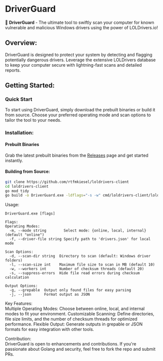 # DriverGuard

🚀 **DriverGuard** - The ultimate tool to swiftly scan your computer for known vulnerable and malicious Windows drivers using the power of LOLDrivers.io!

## Overview:

DriverGuard is designed to protect your system by detecting and flagging potentially dangerous drivers. Leverage the extensive LOLDrivers database to keep your computer secure with lightning-fast scans and detailed reports.

## Getting Started:

### Quick Start

To start using DriverGuard, simply download the prebuilt binaries or build it from source. Choose your preferred operating mode and scan options to tailor the tool to your needs.

### Installation:

#### Prebuilt Binaries

Grab the latest prebuilt binaries from the [Releases](https://github.com/rtfmkiesel/loldrivers-client/releases) page and get started instantly.

#### Building from Source:

```sh
git clone https://github.com/rtfmkiesel/loldrivers-client
cd loldrivers-client
go mod tidy
go build -o DriverGuard.exe -ldflags="-s -w" cmd/loldrivers-client/loldrivers-client.go
```
Usage:
```
DriverGuard.exe [flags]

Flags:
Operating Modes:
  -m, --mode string        Select mode: {online, local, internal} (default "online")
  -f, --driver-file string Specify path to 'drivers.json' for local mode

Scan Options:
  -d, --scan-dir string  Directory to scan (default: Windows driver folders)
  -l, --scan-size int    Maximum file size to scan in MB (default 10)
  -w, --workers int      Number of checksum threads (default 20)
  -s, --suppress-errors  Hide file read errors during checksum calculation

Output Options:
  -g, --grepable  Output only found files for easy parsing
  -j, --json      Format output as JSON
```

Key Features: </br>
Multiple Operating Modes: Choose between online, local, and internal modes to fit your environment.
Customizable Scanning: Define directories, file size limits, and the number of checksum threads for optimized performance.
Flexible Output: Generate outputs in grepable or JSON formats for easy integration with other tools.

Contribution: </br>
DriverGuard is open to enhancements and contributions. If you're passionate about Golang and security, feel free to fork the repo and submit PRs.


